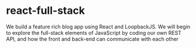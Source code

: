 # react-full-stack

We build a feature rich blog app using React and LoopbackJS. We will begin to explore the full-stack elements of JavaScript by coding our own REST API, and how the front and back-end can communicate with each other
